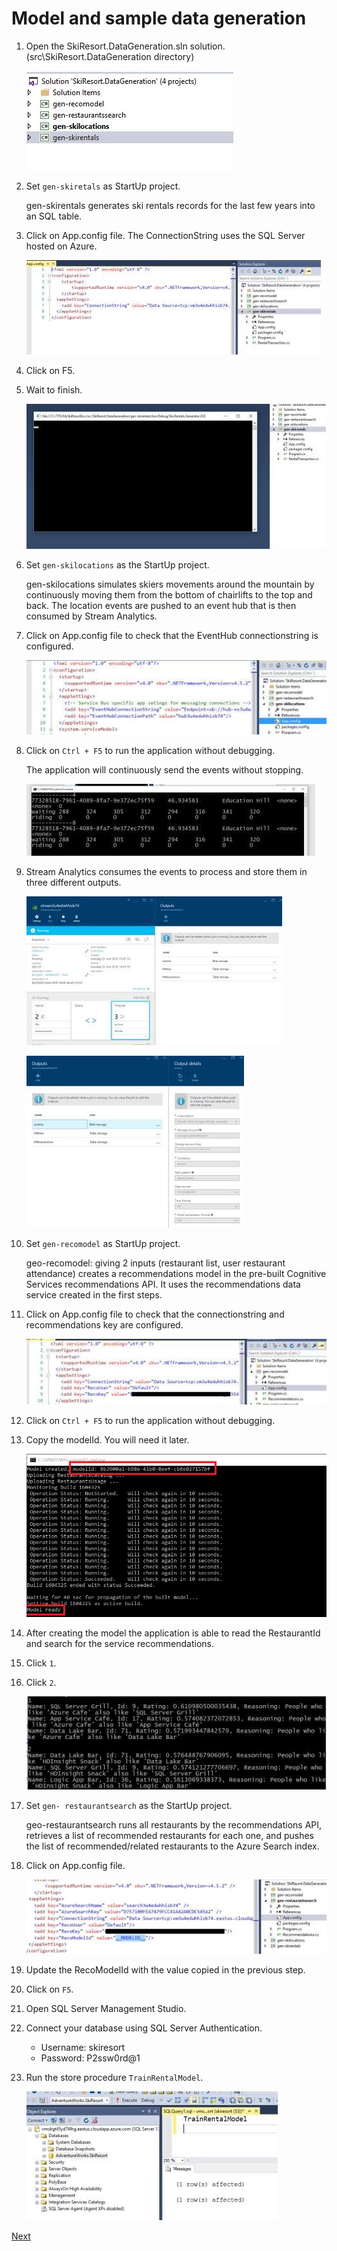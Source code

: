 # Model and sample data generation

1.	Open the SkiResort.DataGeneration.sln solution. (src\SkiResort.DataGeneration directory)

    ![](img/image42.jpg)

1.	Set `gen-skiretals` as StartUp project.

    gen-skirentals generates ski rentals records for the last few years into an SQL table.

1.	Click on App.config file. The ConnectionString uses the SQL Server hosted on Azure.

    ![](img/image43.jpg)

1.	Click on F5.

1.	Wait to finish.

    ![](img/image44.jpg)

1.	Set `gen-skilocations` as the StartUp project.

    gen-skilocations simulates skiers movements around the mountain by continuously moving them from the bottom of chairlifts to the top and back. The location events are pushed to an event hub that is then consumed by Stream Analytics. 

1.	Click on App.config file to check that the EventHub connectionstring is configured.

    ![](img/image45.jpg)

1.	Click on `Ctrl + F5` to run the application without debugging.

    The application will continuously send the events without stopping.

    ![](img/image46.jpg)

1.	Stream Analytics consumes the events to process and store them in three different outputs.

    ![](img/image47.jpg)

    ![](img/image48.jpg)

1.	Set `gen-recomodel` as StartUp project.

    geo-recomodel: giving 2 inputs (restaurant list, user restaurant attendance) creates a recommendations model in the pre-built Cognitive Services recommendations API. It uses the recommendations data service created in the first steps.

1.	Click on App.config file to check that the connectionstring  and recommendations key are configured.

    ![](img/image49.jpg)

1.	Click on `Ctrl + F5` to run the application without debugging.

1.	Copy the modelId. You will need it later.

    ![](img/image50.jpg)

1.	After creating the model the application is able to read the RestaurantId and search for the service recommendations.

1.	Click `1`.

1.	Click `2`.

    ![](img/image51.jpg)

1.	Set `gen- restaurantsearch` as the StartUp project.

    geo-restaurantsearch runs all restaurants by the recommendations API, retrieves a list of recommended restaurants for each one, and pushes the list of recommended/related restaurants to the Azure Search index.

1.	Click on App.config file.

    ![](img/image52.jpg)

1.	Update the RecoModelId with the value copied in the previous step.

1.	Click on `F5`.

1.	Open SQL Server Management Studio.

1.	Connect your database using SQL Server Authentication.
    - Username: skiresort
    - Password: P2ssw0rd@1

1.	Run the store procedure `TrainRentalModel`.

    ![](img/image53.jpg)

<a href="09.Xamarin.md">Next</a>
